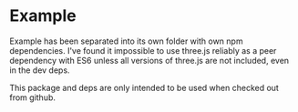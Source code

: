 
# Example

Example has been separated into its own folder with own
npm dependencies. I've found it impossible to use three.js reliably as a peer dependency with ES6 unless all versions of three.js are not included, even in the dev deps.

This package and deps are only intended to be used when checked out from github.
